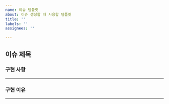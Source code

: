 ```yaml
---
name: 이슈 템플릿
about: 이슈 생성할 때 사용할 템플릿
title: ''
labels: ''
assignees: ''

---
```


## 이슈 제목

### 구현 사항

---

### 구현 이유

----
